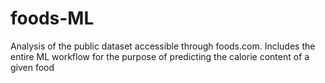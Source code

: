 # foods-ML
Analysis of the public dataset accessible through foods.com. Includes the entire ML workflow for the purpose of predicting the calorie content of a given food
